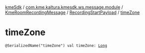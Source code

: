 [kmeSdk](../../../index.md) / [com.kme.kaltura.kmesdk.ws.message.module](../../index.md) / [KmeRoomRecordingMessage](../index.md) / [RecordingStartPayload](index.md) / [timeZone](./time-zone.md)

# timeZone

`@SerializedName("timeZone") val timeZone: `[`Long`](https://kotlinlang.org/api/latest/jvm/stdlib/kotlin/-long/index.html)